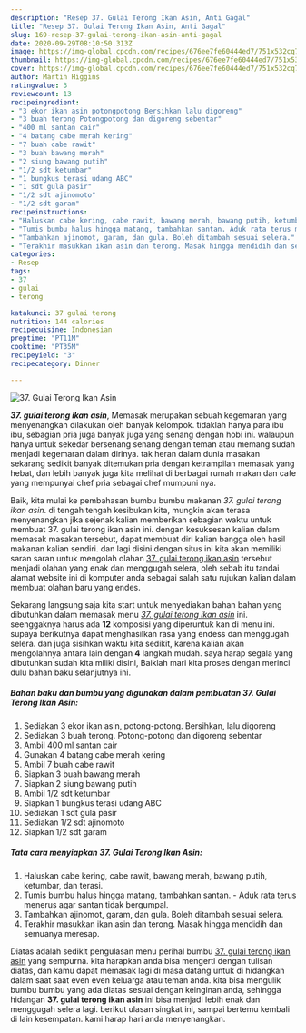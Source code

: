 ```yaml
---
description: "Resep 37. Gulai Terong Ikan Asin, Anti Gagal"
title: "Resep 37. Gulai Terong Ikan Asin, Anti Gagal"
slug: 169-resep-37-gulai-terong-ikan-asin-anti-gagal
date: 2020-09-29T08:10:50.313Z
image: https://img-global.cpcdn.com/recipes/676ee7fe60444ed7/751x532cq70/37-gulai-terong-ikan-asin-foto-resep-utama.jpg
thumbnail: https://img-global.cpcdn.com/recipes/676ee7fe60444ed7/751x532cq70/37-gulai-terong-ikan-asin-foto-resep-utama.jpg
cover: https://img-global.cpcdn.com/recipes/676ee7fe60444ed7/751x532cq70/37-gulai-terong-ikan-asin-foto-resep-utama.jpg
author: Martin Higgins
ratingvalue: 3
reviewcount: 13
recipeingredient:
- "3 ekor ikan asin potongpotong Bersihkan lalu digoreng"
- "3 buah terong Potongpotong dan digoreng sebentar"
- "400 ml santan cair"
- "4 batang cabe merah kering"
- "7 buah cabe rawit"
- "3 buah bawang merah"
- "2 siung bawang putih"
- "1/2 sdt ketumbar"
- "1 bungkus terasi udang ABC"
- "1 sdt gula pasir"
- "1/2 sdt ajinomoto"
- "1/2 sdt garam"
recipeinstructions:
- "Haluskan cabe kering, cabe rawit, bawang merah, bawang putih, ketumbar, dan terasi."
- "Tumis bumbu halus hingga matang, tambahkan santan. Aduk rata terus menerus agar santan tidak bergumpal."
- "Tambahkan ajinomot, garam, dan gula. Boleh ditambah sesuai selera."
- "Terakhir masukkan ikan asin dan terong. Masak hingga mendidih dan semuanya meresap."
categories:
- Resep
tags:
- 37
- gulai
- terong

katakunci: 37 gulai terong 
nutrition: 144 calories
recipecuisine: Indonesian
preptime: "PT11M"
cooktime: "PT35M"
recipeyield: "3"
recipecategory: Dinner

---
```



![37. Gulai Terong Ikan Asin](https://img-global.cpcdn.com/recipes/676ee7fe60444ed7/751x532cq70/37-gulai-terong-ikan-asin-foto-resep-utama.jpg)

<b><i>37. gulai terong ikan asin</i></b>, Memasak merupakan sebuah kegemaran yang menyenangkan dilakukan oleh banyak kelompok. tidaklah hanya para ibu ibu, sebagian pria juga banyak juga yang senang dengan hobi ini. walaupun hanya untuk sekedar bersenang senang dengan teman atau memang sudah menjadi kegemaran dalam dirinya. tak heran dalam dunia masakan sekarang sedikit banyak ditemukan pria dengan ketrampilan memasak yang hebat, dan lebih banyak juga kita melihat di berbagai rumah makan dan cafe yang mempunyai chef pria sebagai chef mumpuni nya.



Baik, kita mulai ke pembahasan bumbu bumbu makanan <i>37. gulai terong ikan asin</i>. di tengah tengah kesibukan kita, mungkin akan terasa menyenangkan jika sejenak kalian memberikan sebagian waktu untuk membuat 37. gulai terong ikan asin ini. dengan kesuksesan kalian dalam memasak masakan tersebut, dapat membuat diri kalian bangga oleh hasil makanan kalian sendiri. dan lagi disini dengan situs ini kita akan memiliki saran saran untuk mengolah olahan <u>37. gulai terong ikan asin</u> tersebut menjadi olahan yang enak dan menggugah selera, oleh sebab itu tandai alamat website ini di komputer anda sebagai salah satu rujukan kalian dalam membuat olahan baru yang endes.


Sekarang langsung saja kita start untuk menyediakan bahan bahan yang dibutuhkan dalam memasak menu <u><i>37. gulai terong ikan asin</i></u> ini. seenggaknya harus ada <b>12</b> komposisi yang diperuntuk kan di menu ini. supaya berikutnya dapat menghasilkan rasa yang endess dan menggugah selera. dan juga sisihkan waktu kita sedikit, karena kalian akan mengolahnya antara lain dengan <b>4</b> langkah mudah. saya harap segala yang dibutuhkan sudah kita miliki disini, Baiklah mari kita proses dengan merinci dulu bahan baku selanjutnya ini.

<!--inarticleads1-->

##### Bahan baku dan bumbu yang digunakan dalam pembuatan 37. Gulai Terong Ikan Asin:

1. Sediakan 3 ekor ikan asin, potong-potong. Bersihkan, lalu digoreng
1. Sediakan 3 buah terong. Potong-potong dan digoreng sebentar
1. Ambil 400 ml santan cair
1. Gunakan 4 batang cabe merah kering
1. Ambil 7 buah cabe rawit
1. Siapkan 3 buah bawang merah
1. Siapkan 2 siung bawang putih
1. Ambil 1/2 sdt ketumbar
1. Siapkan 1 bungkus terasi udang ABC
1. Sediakan 1 sdt gula pasir
1. Sediakan 1/2 sdt ajinomoto
1. Siapkan 1/2 sdt garam




<!--inarticleads2-->

##### Tata cara menyiapkan 37. Gulai Terong Ikan Asin:

1. Haluskan cabe kering, cabe rawit, bawang merah, bawang putih, ketumbar, dan terasi.
1. Tumis bumbu halus hingga matang, tambahkan santan. - Aduk rata terus menerus agar santan tidak bergumpal.
1. Tambahkan ajinomot, garam, dan gula. Boleh ditambah sesuai selera.
1. Terakhir masukkan ikan asin dan terong. Masak hingga mendidih dan semuanya meresap.




Diatas adalah sedikit pengulasan menu perihal bumbu <u>37. gulai terong ikan asin</u> yang sempurna. kita harapkan anda bisa mengerti dengan tulisan diatas, dan kamu dapat memasak lagi di masa datang untuk di hidangkan dalam saat saat even even keluarga atau teman anda. kita bisa mengulik bumbu bumbu yang ada diatas sesuai dengan keinginan anda, sehingga hidangan <b>37. gulai terong ikan asin</b> ini bisa menjadi lebih enak dan menggugah selera lagi. berikut ulasan singkat ini, sampai bertemu kembali di lain kesempatan. kami harap hari anda menyenangkan.
